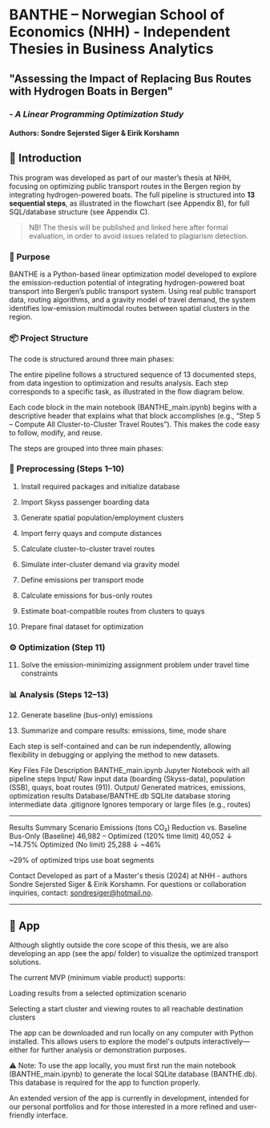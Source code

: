 # BANTHE – Norwegian School of Economics (NHH) - Independent Thesies in Business Analytics

## "Assessing the Impact of Replacing Bus Routes with Hydrogen Boats in Bergen"  
### - *A Linear Programming Optimization Study*

#### Authors: Sondre Sejersted Siger & Eirik Korshamn

## 📘 Introduction

This program was developed as part of our master’s thesis at NHH, focusing on optimizing public transport routes in the Bergen region by integrating hydrogen-powered boats. The full pipeline is structured into **13 sequential steps**, as illustrated in the flowchart (see Appendix B), for full SQL/database structure (see Appendix C).

> NB! The thesis will be published and linked here after formal evaluation, in order to avoid issues related to plagiarism detection.


### 🚀 Purpose
BANTHE is a Python-based linear optimization model developed to explore the emission-reduction potential of integrating hydrogen-powered boat transport into Bergen’s public transport system. Using real public transport data, routing algorithms, and a gravity model of travel demand, the system identifies low-emission multimodal routes between spatial clusters in the region.

### 📦 Project Structure
The code is structured around three main phases:

The entire pipeline follows a structured sequence of 13 documented steps, from data ingestion to optimization and results analysis. Each step corresponds to a specific task, as illustrated in the flow diagram below.

Each code block in the main notebook (BANTHE_main.ipynb) begins with a descriptive header that explains what that block accomplishes (e.g., “Step 5 – Compute All Cluster-to-Cluster Travel Routes”). This makes the code easy to follow, modify, and reuse.

The steps are grouped into three main phases:

### 🧹 Preprocessing (Steps 1–10)
1. Install required packages and initialize database

2. Import Skyss passenger boarding data

3. Generate spatial population/employment clusters

4. Import ferry quays and compute distances

5. Calculate cluster-to-cluster travel routes

6. Simulate inter-cluster demand via gravity model

7. Define emissions per transport mode

8. Calculate emissions for bus-only routes

9. Estimate boat-compatible routes from clusters to quays

10. Prepare final dataset for optimization

### ⚙️ Optimization (Step 11)
11. Solve the emission-minimizing assignment problem under travel time constraints

### 📊 Analysis (Steps 12–13)
12. Generate baseline (bus-only) emissions

13. Summarize and compare results: emissions, time, mode share

Each step is self-contained and can be run independently, allowing flexibility in debugging or applying the method to new datasets.

Key Files
File	Description
BANTHE_main.ipynb	Jupyter Notebook with all pipeline steps
Input/	Raw input data (boarding (Skyss-data), population (SSB), quays, boat routes (91)).
Output/	Generated matrices, emissions, optimization results
Database/BANTHE.db	SQLite database storing intermediate data
.gitignore	Ignores temporary or large files (e.g., routes)

-------------------------------------
Results Summary
Scenario	Emissions (tons CO₂)	Reduction vs. Baseline
Bus-Only (Baseline)	46,982	–
Optimized (120% time limit)	40,052	↓ ~14.75%
Optimized (No limit)	25,288	↓ ~46%

~29% of optimized trips use boat segments

Contact
Developed as part of a Master's thesis (2024) at NHH - authors Sondre Sejersted Siger & Eirik Korshamn. For questions or collaboration inquiries, contact: sondresiger@hotmail.no.

-------------------------------------

## 📱 App
Although slightly outside the core scope of this thesis, we are also developing an app (see the app/ folder) to visualize the optimized transport solutions.

The current MVP (minimum viable product) supports:

Loading results from a selected optimization scenario

Selecting a start cluster and viewing routes to all reachable destination clusters

The app can be downloaded and run locally on any computer with Python installed. This allows users to explore the model's outputs interactively—either for further analysis or demonstration purposes.

⚠️ Note: To use the app locally, you must first run the main notebook (BANTHE_main.ipynb) to generate the local SQLite database (BANTHE.db). This database is required for the app to function properly.

An extended version of the app is currently in development, intended for our personal portfolios and for those interested in a more refined and user-friendly interface.
